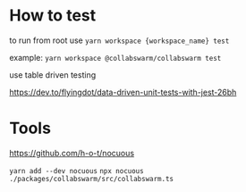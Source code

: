 # How to test

to run from root use
`yarn workspace {workspace_name} test`

example:
`yarn workspace @collabswarm/collabswarm test`

use table driven testing

https://dev.to/flyingdot/data-driven-unit-tests-with-jest-26bh

# Tools

https://github.com/h-o-t/nocuous

`yarn add --dev nocuous`
`npx nocuous ./packages/collabswarm/src/collabswarm.ts`
